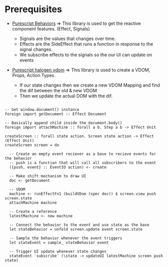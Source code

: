 # Prerequisites

- [Purescript Behaviors](https://github.com/paf31/purescript-behaviors-demo) => This library is used to get the reactive component features. (Effect, Signals)
  - Signals are the values that changes over time.
  - Effects are the SideEffect that runs a function in response to the signal changes.
  - We subscribe effects to the signals so the our UI can update on events

- [Purescript halogen vdom](https://github.com/purescript-halogen/purescript-halogen-vdom) => This library is used to create a VDOM, Props, Action Types.
  - If our state changes then we create a new VDOM Mapping and find the dif between the old & new VDOM
  - Then we update the actual DOM with the dif.

```

-- Get window.document() instance
foreign import getDocument :: Effect Document

-- Basically append child inside the document.body()
foreign import attachMachine :: forall a b. Step a b -> Effect Unit

createScreen :: forall state action. Screen state action -> Effect (Effect Unit)
createScreen screen = do

  -- Create an empty event reciever as a base to recieve events for the behavior
  -- push is a function that will call all subscribers to the event
  ({push, event} :: EventIO action) <- create

  -- Make shift mechanism to draw UI
  doc <- getDocument

  -- VDOM
  machine <- runEffectFn1 (buildVDom (spec doc)) $ screen.view push screen.state
  attachMachine machine

  -- Create a reference
  latestMachine <- new machine

  -- Connect the behavior to the event and use state as the base
  let stateBehavior = unfold screen.update event screen.state

  -- Sample the behavior whenever the event triggers
  let stateEvent = sample_ stateBehavior event

  -- Trigger UI update whenever state changes
  stateEvent `subscribe` (\state -> updateUI latestMachine screen push state)

```
